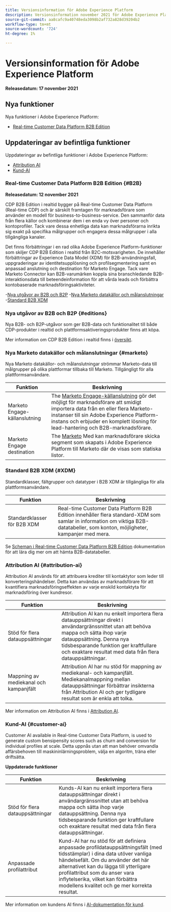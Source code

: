 ```yaml
---
title: Versionsinformation för Adobe Experience Platform
description: Versionsinformation november 2021 för Adobe Experience Platform.
source-git-commit: aa8cafc9a40748eda3098b2af732a828d39204b2
workflow-type: tm+mt
source-wordcount: '724'
ht-degree: 1%

---
```


# Versionsinformation för Adobe Experience Platform

**Releasedatum: 17 november 2021**

## Nya funktioner

Nya funktioner i Adobe Experience Platform:

- [Real-time Customer Data Platform B2B Edition](#B2B)

## Uppdateringar av befintliga funktioner

Uppdateringar av befintliga funktioner i Adobe Experience Platform:

- [Attribution AI](#attribution-ai)
- [Kund-AI](#customer-ai)

### Real-time Customer Data Platform B2B Edition {#B2B}

**Releasedatum: 12 november 2021**

CDP B2B Edition i realtid bygger på Real-time Customer Data Platform (Real-time CDP) och är särskilt framtagen för marknadsförare som använder en modell för business-to-business-service. Den sammanför data från flera källor och kombinerar dem i en enda vy över personer och kontoprofiler. Tack vare dessa enhetliga data kan marknadsförarna inrikta sig exakt på specifika målgrupper och engagera dessa målgrupper i alla tillgängliga kanaler.

Det finns förbättringar i en rad olika Adobe Experience Platform-funktioner som skiljer CDP B2B Edition i realtid från B2C-motsvarigheten. De innehåller förbättringar av Experience Data Model (XDM) för B2B-användningsfall, uppgraderingar av identitetsupplösning och profilsegmentering samt en anpassad anslutning och destination för Marketo Engage. Tack vare Marketo Connector kan B2B-varumärken koppla sina branschledande B2B-interaktionsdata till beteendeinformation för att vårda leads och förbättra kontobaserade marknadsföringsaktiviteter.

-[Nya utgåvor av B2B och B2P](#editions)
-[Nya Marketo datakällor och målanslutningar](#marketo)
-[Standard B2B XDM](#XDM)

### Nya utgåvor av B2B och B2P {#editions}

Nya B2B- och B2P-utgåvor som ger B2B-data och funktionalitet till både CDP-produkter i realtid och plattformsaktiveringsprodukter finns att köpa.

Mer information om CDP B2B Edition i realtid finns i [översikt](../../rtcdp/overview.md).

### Nya Marketo datakällor och målanslutningar {#marketo}

Nya Marketo datakällor- och målanslutningar strömmar Marketo-data till målgrupper på olika plattformar tillbaka till Marketo. Tillgängligt för alla plattformsanvändare.

| Funktion | Beskrivning |
|-----------|--------------|
| Marketo Engage-källanslutning | The [Marketo Engage-källanslutning](../../sources/connectors/adobe-applications/marketo/marketo.md) gör det möjligt för marknadsförare att smidigt importera data från en eller flera Marketo-instanser till sin Adobe Experience Platform-instans och erbjuder en komplett lösning för lead-hantering och B2B-marknadsförare. |
| Marketo Engage destination | The [Marketo](../../destinations/catalog/adobe/marketo-engage.md) Med kan marknadsförare skicka segment som skapats i Adobe Experience Platform till Marketo där de visas som statiska listor. |

### Standard B2B XDM {#XDM}

Standardklasser, fältgrupper och datatyper i B2B XDM är tillgängliga för alla plattformsanvändare.

| Funktion | Beskrivning |
|----------|-------------|
| Standardklasser för B2B XDM | Real-time Customer Data Platform B2B Edition innehåller flera standard-XDM som samlar in information om viktiga B2B-datatabeller, som konton, möjligheter, kampanjer med mera. |

Se [Scheman i Real-time Customer Data Platform B2B Edition](../../rtcdp/schemas/b2b.md) dokumentation för att lära dig mer om att hämta B2B-datatabeller.

### Attribution AI {#attribution-ai}

Attribution AI används för att attribuera krediter till kontaktytor som leder till konverteringshändelser. Detta kan användas av marknadsförare för att kvantifiera marknadsföringseffekten av varje enskild kontaktyta för marknadsföring över kundresor.

| Funktion | Beskrivning |
| ------- | ----------- |
| Stöd för flera datauppsättningar | Attribution AI kan nu enkelt importera flera datauppsättningar direkt i användargränssnittet utan att behöva mappa och sätta ihop varje datauppsättning. Denna nya tidsbesparande funktion ger kraftfullare och exaktare resultat med data från flera datauppsättningar. |
| Mappning av mediekanal och kampanjfält | Attribution AI har nu stöd för mappning av mediekanal- och kampanjfält. Mediekanalmappning mellan datauppsättningar förbättrar insikterna från Attribution AI och ger tydligare resultat som är enkla att tolka. |

Mer information om Attribution AI finns i [Attribution AI](../../intelligent-services/attribution-ai/overview.md).

### Kund-AI {#customer-ai}

Customer AI available in Real-time Customer Data Platform, is used to generate custom bensipensity scores such as churn and conversion for individual profiles at scale. Detta uppnås utan att man behöver omvandla affärsbehoven till maskininlärningsproblem, välja en algoritm, träna eller driftsätta.

**Uppdaterade funktioner**

| Funktion | Beskrivning |
| --- | --- |
| Stöd för flera datauppsättningar | Kunds-AI kan nu enkelt importera flera datauppsättningar direkt i användargränssnittet utan att behöva mappa och sätta ihop varje datauppsättning. Denna nya tidsbesparande funktion ger kraftfullare och exaktare resultat med data från flera datauppsättningar. |
| Anpassade profilattribut | Kund-AI har nu stöd för att definiera anpassade profildatauppsättningsfält (med tidsstämplar) i dina data utöver vanliga händelsefält. Om du använder det här alternativet kan du lägga till ytterligare profilattribut som du anser vara inflytelserika, vilket kan förbättra modellens kvalitet och ge mer korrekta resultat. |

Mer information om kundens AI finns i [AI-dokumentation för kund](../../intelligent-services/customer-ai/overview.md).
